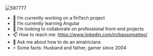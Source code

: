![587777](https://user-images.githubusercontent.com/88346382/155140580-917f7835-4730-44f0-a80b-2094e500ad1f.png)

- 🔭 I’m currently working on a finTech project
- 🌱 I’m currently learning Angular
- 👯 I’m looking to collaborate on professional front-end projects
- 📫 How to reach me: https://www.linkedin.com/in/bassomatteo/
- 💬 Ask me about how to do an amatriciana
- ⚡ Some facts: Husband and father, gamer since 2004
